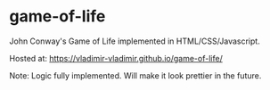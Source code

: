 # game-of-life
John Conway's Game of Life implemented in HTML/CSS/Javascript.

Hosted at: https://vladimir-vladimir.github.io/game-of-life/

Note: Logic fully implemented. Will make it look prettier in the future.
